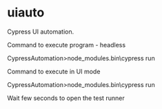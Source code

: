 # uiauto
Cypress UI automation.

Command to execute program - headless

CypressAutomation>node_modules\.bin\cypress run


Command to execute in UI mode


CypressAutomation>node_modules\.bin\cypress run

Wait few seconds to open the test runner

